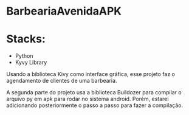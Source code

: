 # BarbeariaAvenidaAPK

# Stacks:
* Python
* Kyvy Library

Usando a biblioteca Kivy como interface gráfica, esse projeto faz o agendamento de clientes de uma barbearia. 

A segunda parte do projeto usa a biblioteca Buildozer para compilar o arquivo py em apk para rodar no sistema android. Porém, estarei adicionando posteriormente o passo a passo para fazer a compilação.


